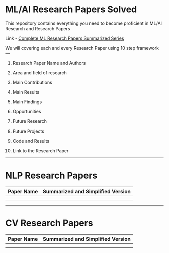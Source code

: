 # ML/AI Research Papers Solved
This repository contains everything you need to become proficient in ML/AI Research and Research Papers

Link - [Complete ML Research Papers Summarized Series](https://medium.com/coders-mojo/complete-ml-research-papers-summarized-a69afd5bb9bf?sk=54dcfdc31cf7c959192ebf666ca24cdd)

We will covering each and every Research Paper using 10 step framework —

1. Research Paper Name and Authors

2. Area and field of research

3. Main Contributions

4. Main Results

5. Main Findings

6. Opportunities

7. Future Research

8. Future Projects

9. Code and Results

10. Link to the Research Paper

-------------

# NLP Research Papers

| Paper Name | Summarized and Simplified Version |
| --- | --- |
|  |  |
|  |  |

--------------

# CV Research Papers

| Paper Name | Summarized and Simplified Version |
| --- | --- |
| |  |
|  |  |

